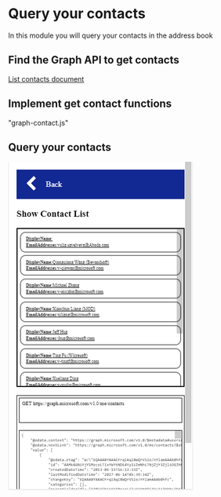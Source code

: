 # Query your contacts
In this module you will query your contacts in the address book

## Find the Graph API to get contacts
[List contacts document](https://developer.microsoft.com/en-us/graph/docs/api-reference/v1.0/api/user_list_contacts)

## Implement get contact functions
"graph-contact.js"
 
## Query your contacts
![alt text](imgs/showcontacts.png "Show contacts")



